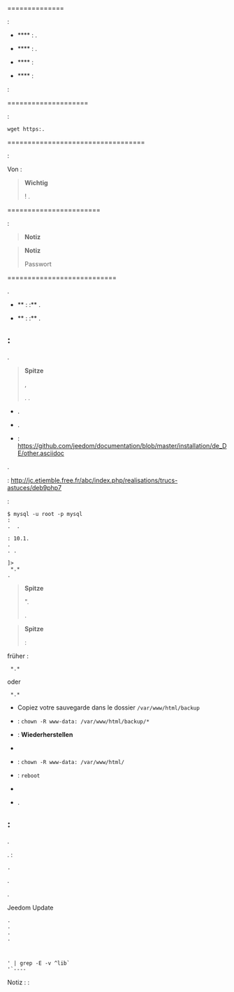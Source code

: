  
==============

 :

-   **** : 
    .

-   **** : 
    .

-   **** : 

-   **** : 

<!-- -->

    


:

    

 
====================

 :

    
    wget https:.
    

 
==================================

 :

    

Von :

    

> **Wichtig**
>
>  ! 
> .

 
=======================



    

 :

    

> **Notiz**
>
> 



    

> **Notiz**
>
> 
> Passwort

 
===========================



.

-   ** :  :** 
    .

-   ** :  :** 
    .

 :  
-----------------------------------------------------------------



.

> **Spitze**
>
> ,
> 
> .
> .

-   .

-   
    .

-    :
    <https://github.com/jeedom/documentation/blob/master/installation/de_DE/other.asciidoc>





.

 :
<http://jc.etiemble.free.fr/abc/index.php/realisations/trucs-astuces/deb9php7>



 :

    $ mysql -u root -p mysql
    :
    .  .
    
    : 10.1.
    .
    . .

    ]>
     *.* 
    .
    
    

> **Spitze**
>
> 
> ". 
> 
> .

> **Spitze**
>
>  :
> 


früher :

     *.* 

oder

     *.* 

-   Copiez votre sauvegarde dans le dossier `/var/www/html/backup`

-    :
    `chown -R www-data: /var/www/html/backup/*`

-   
     : 
     **Wiederherstellen** 

-   

-    :
    `chown -R www-data: /var/www/html/`

-    : `reboot`

-   
    

-   
    .

 :  
-----------------------------------------------

.

    
    
    

.
 :

    .
    

.

    
    
    

.

    

Jeedom Update

    .
    .
    .
    .



    ' | grep -E -v ^lib`
    '`----

Notiz :  :

     
    


